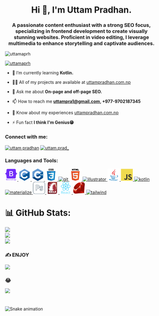 <h1 align="center">Hi 👋, I'm Uttam Pradhan.</h1>
<h3 align="center">A passionate content enthusiast with a strong SEO focus, specializing in frontend development to create visually stunning websites. Proficient in video editing, I leverage multimedia to enhance storytelling and captivate audiences.</h3>

<p align="left"> <img src="https://komarev.com/ghpvc/?username=uttamaprh&label=Profile%20views&color=0e75b6&style=flat" alt="uttamaprh" /> </p>

<p align="left"> <a href="https://github.com/ryo-ma/github-profile-trophy"><img src="https://github-profile-trophy.vercel.app/?username=uttamaprh" alt="uttamaprh" /></a> </p>

- 🌱 I’m currently learning **Kotlin.**

- 👨‍💻 All of my projects are available at [uttampradhan.com.np](uttampradhan.com.np)

- 💬 Ask me about **On-page and off-page SEO.**

- 📫 How to reach me **uttampra1@gmail.com, +977-9702187345**

- 📄 Know about my experiences [uttampradhan.com.np](uttampradhan.com.np)

- ⚡ Fun fact **I think I'm Genius😁**

<h3 align="left">Connect with me:</h3>
<p align="left">
<a href="https://fb.com/uttam pradhan" target="blank"><img align="center" src="https://raw.githubusercontent.com/rahuldkjain/github-profile-readme-generator/master/src/images/icons/Social/facebook.svg" alt="uttam pradhan" height="30" width="40" /></a>
<a href="https://instagram.com/uttam.prad_" target="blank"><img align="center" src="https://raw.githubusercontent.com/rahuldkjain/github-profile-readme-generator/master/src/images/icons/Social/instagram.svg" alt="uttam.prad_" height="30" width="40" /></a>
</p>

<h3 align="left">Languages and Tools:</h3>
<p align="left"> <a href="https://getbootstrap.com" target="_blank" rel="noreferrer"> <img src="https://raw.githubusercontent.com/devicons/devicon/master/icons/bootstrap/bootstrap-plain-wordmark.svg" alt="bootstrap" width="40" height="40"/> </a> <a href="https://www.cprogramming.com/" target="_blank" rel="noreferrer"> <img src="https://raw.githubusercontent.com/devicons/devicon/master/icons/c/c-original.svg" alt="c" width="40" height="40"/> </a> <a href="https://www.w3schools.com/cpp/" target="_blank" rel="noreferrer"> <img src="https://raw.githubusercontent.com/devicons/devicon/master/icons/cplusplus/cplusplus-original.svg" alt="cplusplus" width="40" height="40"/> </a> <a href="https://www.w3schools.com/css/" target="_blank" rel="noreferrer"> <img src="https://raw.githubusercontent.com/devicons/devicon/master/icons/css3/css3-original-wordmark.svg" alt="css3" width="40" height="40"/> </a> <a href="https://git-scm.com/" target="_blank" rel="noreferrer"> <img src="https://www.vectorlogo.zone/logos/git-scm/git-scm-icon.svg" alt="git" width="40" height="40"/> </a> <a href="https://www.w3.org/html/" target="_blank" rel="noreferrer"> <img src="https://raw.githubusercontent.com/devicons/devicon/master/icons/html5/html5-original-wordmark.svg" alt="html5" width="40" height="40"/> </a> <a href="https://www.adobe.com/in/products/illustrator.html" target="_blank" rel="noreferrer"> <img src="https://www.vectorlogo.zone/logos/adobe_illustrator/adobe_illustrator-icon.svg" alt="illustrator" width="40" height="40"/> </a> <a href="https://www.java.com" target="_blank" rel="noreferrer"> <img src="https://raw.githubusercontent.com/devicons/devicon/master/icons/java/java-original.svg" alt="java" width="40" height="40"/> </a> <a href="https://developer.mozilla.org/en-US/docs/Web/JavaScript" target="_blank" rel="noreferrer"> <img src="https://raw.githubusercontent.com/devicons/devicon/master/icons/javascript/javascript-original.svg" alt="javascript" width="40" height="40"/> </a> <a href="https://kotlinlang.org" target="_blank" rel="noreferrer"> <img src="https://www.vectorlogo.zone/logos/kotlinlang/kotlinlang-icon.svg" alt="kotlin" width="40" height="40"/> </a> <a href="https://materializecss.com/" target="_blank" rel="noreferrer"> <img src="https://raw.githubusercontent.com/prplx/svg-logos/5585531d45d294869c4eaab4d7cf2e9c167710a9/svg/materialize.svg" alt="materialize" width="40" height="40"/> </a> <a href="https://www.photoshop.com/en" target="_blank" rel="noreferrer"> <img src="https://raw.githubusercontent.com/devicons/devicon/master/icons/photoshop/photoshop-line.svg" alt="photoshop" width="40" height="40"/> </a> <a href="https://rubyonrails.org" target="_blank" rel="noreferrer"> <img src="https://raw.githubusercontent.com/devicons/devicon/master/icons/rails/rails-original-wordmark.svg" alt="rails" width="40" height="40"/> </a> <a href="https://reactjs.org/" target="_blank" rel="noreferrer"> <img src="https://raw.githubusercontent.com/devicons/devicon/master/icons/react/react-original-wordmark.svg" alt="react" width="40" height="40"/> </a> <a href="https://www.ruby-lang.org/en/" target="_blank" rel="noreferrer"> <img src="https://raw.githubusercontent.com/devicons/devicon/master/icons/ruby/ruby-original.svg" alt="ruby" width="40" height="40"/> </a> <a href="https://tailwindcss.com/" target="_blank" rel="noreferrer"> <img src="https://www.vectorlogo.zone/logos/tailwindcss/tailwindcss-icon.svg" alt="tailwind" width="40" height="40"/> </a> </p>


# 📊 GitHub Stats:
![](https://github-readme-stats.vercel.app/api?username=uttamaPrh&theme=dark&hide_border=false&include_all_commits=false&count_private=false)<br/>
![](https://github-readme-streak-stats.herokuapp.com/?user=uttamaPrh&theme=dark&hide_border=false)<br/>
![](https://github-readme-stats.vercel.app/api/top-langs/?username=uttamaPrh&theme=dark&hide_border=false&include_all_commits=false&count_private=false&layout=compact)

### ✍️ ENJOY
![](https://quotes-github-readme.vercel.app/api?type=horizontal&theme=radical)

### 😂 
<img src='https://randommeme-five.vercel.app/' style="height: 400px;"/>
<br clear="both">

###

<br clear="both">

<img src="https://raw.githubusercontent.com/maurodesouza/maurodesouza/output/snake.svg" alt="Snake animation" />

###
